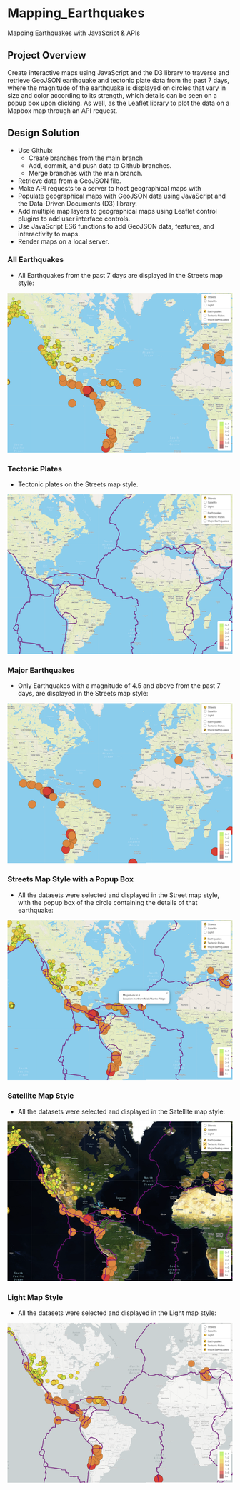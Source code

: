 # Mapping_Earthquakes
Mapping Earthquakes with JavaScript &amp; APIs


## Project Overview

Create interactive maps using JavaScript and the D3 library to traverse and retrieve GeoJSON earthquake and tectonic plate data from the past 7 days, where the magnitude of the earthquake is displayed on circles that vary in size and color according to its strength, which details can be seen on a popup box upon clicking. As well, as the Leaflet library to plot the data on a Mapbox map through an API request.

## Design Solution

- Use Github:
    - Create branches from the main branch
    - Add, commit, and push data to Github branches.
    - Merge branches with the main branch.
- Retrieve data from a GeoJSON file.
- Make API requests to a server to host geographical maps with 
- Populate geographical maps with GeoJSON data using JavaScript and the Data-Driven Documents (D3) library.
- Add multiple map layers to geographical maps using Leaflet control plugins to add user interface controls.
- Use JavaScript ES6 functions to add GeoJSON data, features, and interactivity to maps.
- Render maps on a local server.


### All Earthquakes

- All Earthquakes from the past 7 days are displayed in the Streets map style:

![all_earthquakes](./static/images/all_earthquakes.png)

### Tectonic Plates

- Tectonic plates on the Streets map style.

![tectonic_plates](./static/images/tectonic_plates.png)

### Major Earthquakes

- Only Earthquakes with a magnitude of 4.5 and above from the past 7 days, are displayed in the Streets map style:

![major_earthquakes](./static/images/major_earthquakes.png)

### Streets Map Style with a Popup Box

-  All the datasets were selected and displayed in the Street map style, with the popup box of the circle containing the details of that earthquake:

![streets_map_popup_box](./static/images/streets_map_popup_box.png)

### Satellite Map Style

-  All the datasets were selected and displayed in the Satellite map style:

![satellite_map_style](./static/images/satellite_map_style.png)


### Light Map Style

- All the datasets were selected and displayed in the Light map style:

![light_map_style](./static/images/light_map_style.png)


